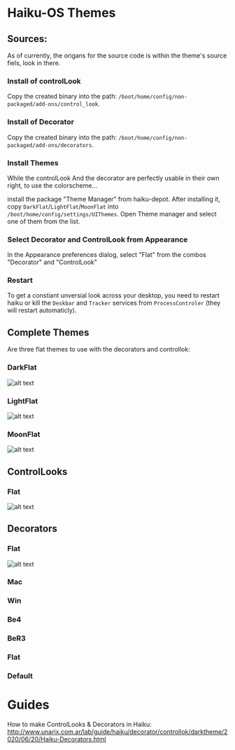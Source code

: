 # Haiku-OS Themes

## Sources:
As of currently, the origans for the source code is within the theme's source fiels, look in there.

### Install of controlLook
Copy the created binary into the path: `/boot/home/config/non-packaged/add-ons/control_look`.

### Install of Decorator
Copy the created binary into the path: `/boot/home/config/non-packaged/add-ons/decorators`.

### Install Themes
While the controlLook And the decorator are perfectly usable in their own right, to use the colorscheme…

install the package "Theme Manager" from haiku-depot. After installing it, copy `DarkFlat`/`LightFlat`/`MoonFlat` into `/boot/home/config/settings/UIThemes`. Open Theme manager and select one of them from the list.

### Select Decorator and ControlLook from Appearance
In the Appearance preferences dialog, select "Flat" from the combos "Decorator" and "ControlLook"

### Restart
To get a constiant unversial look across your desktop, you need to restart haiku or kill the `Deskbar` and `Tracker` services from `ProcessControler` (they will restart automaticly).

## Complete Themes
Are three flat themes to use with the decorators and controllok:

### DarkFlat
![alt text](https://raw.githubusercontent.com/unarix/haiku_darkstyle/master/DarkFlat/screenshot.png?raw=true)

### LightFlat
![alt text](https://raw.githubusercontent.com/unarix/haiku_darkstyle/master/LightFLat/screenshot.png?raw=true)

### MoonFlat
![alt text](https://raw.githubusercontent.com/unarix/haiku_darkstyle/master/MoonFLat/screenshot.png?raw=true)

## ControlLooks

### Flat

![alt text](https://raw.githubusercontent.com/unarix/haiku_darkstyle/master/LightFLat/screenshot.png?raw=true)


## Decorators

### Flat

![alt text](https://raw.githubusercontent.com/unarix/haiku_darkstyle/master/LightFLat/screenshot.png?raw=true)

### Mac

### Win

### Be4

### BeR3

### Flat

### Default

# Guides
How to make ControlLooks & Decorators in Haiku:
http://www.unarix.com.ar/lab/guide/haiku/decorator/controllok/darktheme/2020/06/20/Haiku-Decorators.html
